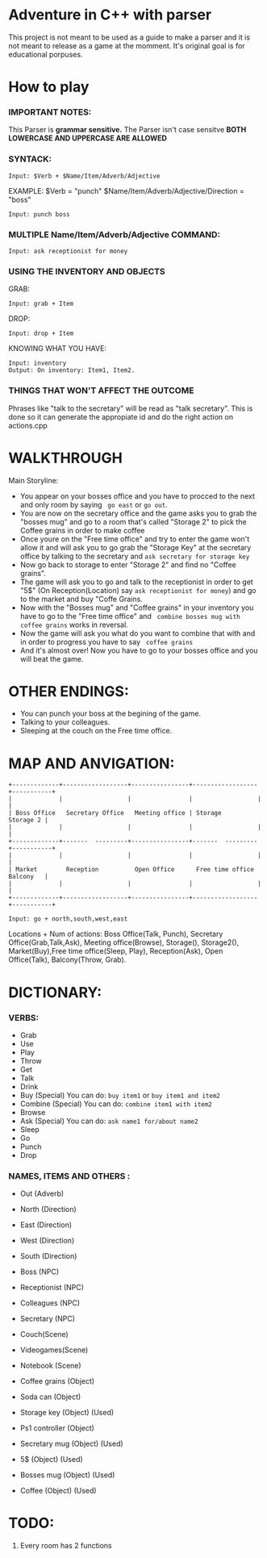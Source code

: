 # Adventure in C++ with parser
This project is not meant to be used as a guide to make a parser and it is not meant to release as a game at the momment. 
It's original goal is for educational porpuses.

# How to play

### IMPORTANT NOTES:
This Parser is **grammar sensitive.**
The Parser isn't case sensitve **BOTH LOWERCASE AND UPPERCASE ARE ALLOWED**

### SYNTACK:
```
Input: $Verb + $Name/Item/Adverb/Adjective
```

EXAMPLE: $Verb = "punch" $Name/Item/Adverb/Adjective/Direction = "boss"
```
Input: punch boss
```
### MULTIPLE Name/Item/Adverb/Adjective COMMAND:
```
Input: ask receptionist for money
```

### USING THE INVENTORY AND OBJECTS
GRAB:
```
Input: grab + Item
```

DROP:
```
Input: drop + Item
```
KNOWING WHAT YOU HAVE:
```
Input: inventory
Output: On inventory: Item1, Item2.
```

### THINGS THAT WON'T AFFECT THE OUTCOME
Phrases like "talk to the secretary" will be read as "talk secretary". This is done so it can generate the appropiate id and do the right action on actions.cpp

# WALKTHROUGH
Main Storyline:
- You appear on your bosses office and you have to procced to the next and only room by saying ``` go east``` or ``` go out ```.
- You are now on the secretary office and the game asks you to grab the "bosses mug" and go to a room that's called "Storage 2" to pick the Coffee grains in order to make coffee
- Once youre on the "Free time office" and try to enter the game won't allow it and will ask you to go grab the "Storage Key" at the secretary office by talking to the secretary and ```ask secretary for storage key```
- Now go back to storage to enter "Storage 2" and find no "Coffee grains".
- The game will ask you to go and talk to the receptionist in order to get "5$" (On Reception(Location) say ```ask receptionist for money```) and go to the market and buy "Coffe Grains.
- Now with the "Bosses mug" and "Coffee grains" in your inventory you have to go to the "Free time office" and ``` combine bosses mug with coffee grains``` works in reversal.
- Now the game will ask you what do you want to combine that with and in order to progress you have to say ``` coffee grains``` 
- And it's almost over! Now you have to go to your bosses office and you will beat the game.

# OTHER ENDINGS:
- You can punch your boss at the begining of the game.
- Talking to your colleagues.
- Sleeping at the couch on the Free time office.


# MAP AND ANVIGATION:
```
+-------------+------------------+----------------+------------------+-----------+
|             |                  |                |                  |           |
| Boss Office   Secretary Office   Meeting office | Storage            Storage 2 |
|             |                  |                |                  |           |
+-------------+-------  ---------+----------------+-------  ---------+-----------+
|             |                  |                |                  |           |
| Market        Reception          Open Office      Free time office   Balcony   |
|             |                  |                |                  |           |
+-------------+------------------+----------------+------------------+-----------+
```
```
Input: go + north,south,west,east
```
Locations + Num of actions: Boss Office(Talk, Punch), Secretary Office(Grab,Talk,Ask), Meeting office(Browse), Storage(), Storage2(), Market(Buy),Free time office(Sleep, Play), Reception(Ask), Open Office(Talk), Balcony(Throw, Grab).
# DICTIONARY:

### VERBS:
 - Grab 
 - Use 
 - Play 
 - Throw
 - Get 
 - Talk
 - Drink
 - Buy (Special) You can do: ```buy item1``` or ```buy item1 and item2```
 - Combine (Special) You can do: ```combine item1 with item2```
 - Browse 
 - Ask (Special) You can do: ```ask name1 for/about name2```
 - Sleep 
 - Go 
 - Punch 
 - Drop 
 
### NAMES, ITEMS AND OTHERS :
 - Out (Adverb)
 - North (Direction)
 - East (Direction)
 - West (Direction)
 - South (Direction)

 - Boss (NPC)
 - Receptionist (NPC)
 - Colleagues (NPC)
 - Secretary (NPC)
 
 - Couch(Scene)
 - Videogames(Scene)
 - Notebook (Scene)
 
 - Coffee grains (Object)
 - Soda can (Object)
 - Storage key (Object) (Used)
 - Ps1 controller (Object)
 - Secretary mug  (Object) (Used)
 - 5$ (Object) (Used)
 - Bosses mug (Object) (Used)
 - Coffee (Object) (Used)
 

# TODO:
1. Every room has 2 functions

